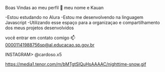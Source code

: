 Boas Vindas ao meu perfil 🥷
meu nome e Kauan

-Estou estudando no Alura -Estou me desenvolvendo na linguagem Javascript -Utilizando esse espaço para a organizaçao e compartilhamento dos meus projetos desenvolvidos

você entrar em contato comigo 📫
00001141988756sp@al.educacao.sp.gov.br

INSTAGRAM> @cardoso.x5

https://media1.tenor.com/m/bMTgtSIQuHsAAAAC/nighttime-snow.gif
